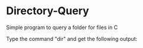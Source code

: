 # Directory-Query
Simple program to query a folder for files in C

Type the command "dir" and get the following output:
